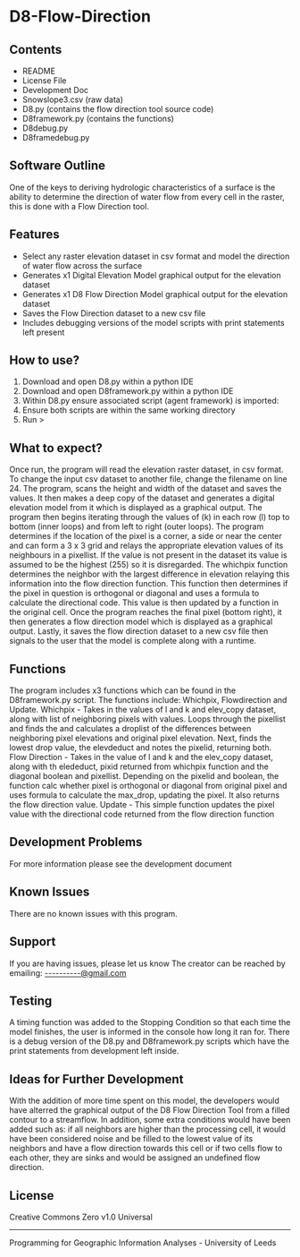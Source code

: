 # D8-Flow-Direction

Contents
-------------------
- README
- License File
- Development Doc
- Snowslope3.csv (raw data)
- D8.py (contains the flow direction tool source code)
- D8framework.py (contains the functions)
- D8debug.py
- D8framedebug.py

Software Outline
--------------------
One of the keys to deriving hydrologic characteristics of a surface is the ability to determine the direction of water flow from every cell in the raster, this is done with a Flow Direction tool.

Features
--------------------
- Select any raster elevation dataset in csv format and model the direction of water flow across the surface
- Generates x1 Digital Elevation Model graphical output for the elevation dataset 
- Generates x1 D8 Flow Direction Model graphical output for the elevation dataset
- Saves the Flow Direction dataset to a new csv file
- Includes debugging versions of the model scripts with print statements left present

How to use?
-------------------
1) Download and open D8.py within a python IDE
2) Download and open D8framework.py within a python IDE
3) Within D8.py ensure associated script (agent framework) is imported:
4) Ensure both scripts are within the same working directory
5) Run >

What to expect?
---------------------
Once run, the program will read the elevation raster dataset, in csv format. To change the input csv dataset to another file, change the filename on line 24. The program, scans the height and width of the dataset and saves the values. It then makes a deep copy of the dataset and generates a digital elevation model from it which is displayed as a graphical output. The program then begins iterating through the values of (k) in each row (l) top to bottom (inner loops) and from left to right (outer loops). The program determines if the location of the pixel is a corner, a side or near the center and can form a 3 x 3 grid and relays the appropriate elevation values of its neighbours in a pixellist. If the value is not present in the dataset its value is assumed to be the highest (255) so it is disregarded. The whichpix function determines the neighbor with the largest difference in elevation relaying this information into the flow direction function. This function then determines if the pixel in question is orthogonal or diagonal and uses a formula to calculate the directional code. This value is then updated by a function in the original cell. Once the program reaches the final pixel (bottom right), it then generates a flow direction model which is displayed as a graphical output. Lastly, it saves the flow direction dataset to a new csv file then signals to the user that the model is complete along with a runtime.

Functions
--------------------
The program includes x3 functions which can be found in the D8framework.py script. The functions include: Whichpix, Flowdirection and Update.
Whichpix -        Takes in the values of l and k and elev_copy dataset, along with list of neighboring pixels with values. Loops through the pixellist and finds the and                         calculates a droplist of the differences between neighboring pixel elevations and original pixel elevation. Next, finds the lowest drop value, the 
                  elevdeduct and notes the pixelid, returning both.
Flow Direction -  Takes in the value of l and k and the elev_copy dataset, along with th elededuct, pixid returned from whichpix function and the diagonal boolean and                           pixellist. Depending on the pixelid and boolean, the function calc whether pixel is orthogonal or diagonal from original pixel and uses formula to calculate                   the max_drop, updating the pixel. It also returns the flow direction value.
Update -          This simple function updates the pixel value with the directional code returned from the flow direction function

Development Problems
---------------------
For more information please see the development document

Known Issues
---------------------
There are no known issues with this program.

Support
---------------------
If you are having issues, please let us know
The creator can be reached by emailing: ----------@gmail.com

Testing
---------------------
A timing function was added to the Stopping Condition so that each time the model finishes, the user is informed in the console how long it ran for. There is a debug version of the D8.py and D8framework.py scripts which have the print statements from development left inside.

Ideas for Further Development
-----------------------------
With the addition of more time spent on this model, the developers would have alterred the graphical output of the D8 Flow Direction Tool from a filled contour to a streamflow. In addition, some extra conditions would have been added such as: if all neighbors are higher than the processing cell, it would have been considered noise and be filled to the lowest value of its neighbors and have a flow direction towards this cell or if two cells flow to each other, they are sinks and would be assigned an undefined flow direction.

License
---------------------
Creative Commons Zero v1.0 Universal

---------------------------------------------------------------------
Programming for Geographic Information Analyses - University of Leeds
